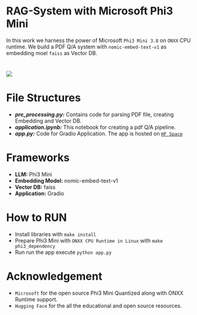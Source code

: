 # RAG-System with Microsoft Phi3 Mini

In this work we harness the power of Microsoft `Phi3 Mini 3.8` on `ONXX` CPU runtime. We build a PDF Q/A system with `nomic-embed-text-v1` as embedding moel 
`faiss` as Vector DB.

#

<img src="https://github.com/swastikmaiti/digital_research_guide/blob/a458495c7620b0af1a86104e774d0f9f03b459e9/phi3-mini-onxx.png">

# File Structures
- ***pre_processing.py:*** Contains code for parsing PDF file, creating Embedding and Vector DB.
- ***application.ipynb:*** This notebook for creating a pdf Q/A pipeline.
- ***app.py:*** Code for Gradio Application. The app is hosted on [`HF Space`](https://huggingface.co/spaces/SwastikM/RA)

# Frameworks
- **LLM:** Phi3 Mini
- **Embedding Model:** nomic-embed-text-v1
- **Vector DB:** faiss
- **Application:** Gradio

# How to RUN
- Install libraries with `make install`
- Prepare Phi3 Mini with `ONXX CPU Runtime in Linux` with `make phi3_dependency`
- Run run the app execute `python app.py`

# Acknowledgement
- `Microsoft` for the open source Phi3 Mini Quantized along with ONXX Runtime support.
- `Hugging Face` for the all the educational and open source resources.

